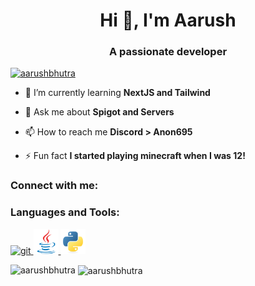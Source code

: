 <h1 align="center">Hi 👋, I'm Aarush</h1>
<h3 align="center">A passionate developer</h3>

<p align="left"> <a href="https://github.com/ryo-ma/github-profile-trophy"><img src="https://github-profile-trophy.vercel.app/?username=aarushbhutra" alt="aarushbhutra" /></a> </p>

- 🌱 I’m currently learning **NextJS and Tailwind**


- 💬 Ask me about **Spigot and Servers**

- 📫 How to reach me **Discord > Anon695**

- ⚡ Fun fact **I started playing minecraft when I was 12!**

<h3 align="left">Connect with me:</h3>
<p align="left">
</p>

<h3 align="left">Languages and Tools:</h3>
<p align="left"> <a href="https://git-scm.com/" target="_blank" rel="noreferrer"> <img src="https://www.vectorlogo.zone/logos/git-scm/git-scm-icon.svg" alt="git" width="40" height="40"/> </a> <a href="https://www.java.com" target="_blank" rel="noreferrer"> <img src="https://raw.githubusercontent.com/devicons/devicon/master/icons/java/java-original.svg" alt="java" width="40" height="40"/> </a> <a href="https://www.python.org" target="_blank" rel="noreferrer"> <img src="https://raw.githubusercontent.com/devicons/devicon/master/icons/python/python-original.svg" alt="python" width="40" height="40"/> </a> </p>

<p><img align="left" src="https://github-readme-stats.vercel.app/api/top-langs?username=aarushbhutra&&hide=javascript,css&show_icons=true&theme=tokyonight&locale=en&layout=compact" alt="aarushbhutra" /></p>

<p>&nbsp;<img align="center" src="https://github-readme-stats.vercel.app/api?username=aarushbhutra&show_icons=true&theme=tokyonight&locale=en" alt="aarushbhutra" /></p>
